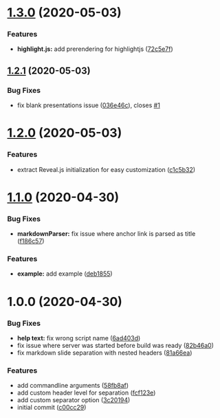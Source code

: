 # [1.3.0](https://github.com/TimoBechtel/mdlaunch/compare/v1.2.1...v1.3.0) (2020-05-03)


### Features

* **highlight.js:** add prerendering for highlightjs ([72c5e7f](https://github.com/TimoBechtel/mdlaunch/commit/72c5e7fb2e6433cb6755e6df4b593672a354053f))

## [1.2.1](https://github.com/TimoBechtel/mdlaunch/compare/v1.2.0...v1.2.1) (2020-05-03)


### Bug Fixes

* fix blank presentations issue ([036e46c](https://github.com/TimoBechtel/mdlaunch/commit/036e46c3e1f08cfd7ed2f0723b70dd28a365d4b8)), closes [#1](https://github.com/TimoBechtel/mdlaunch/issues/1)

# [1.2.0](https://github.com/TimoBechtel/mdlaunch/compare/v1.1.0...v1.2.0) (2020-05-03)


### Features

* extract Reveal.js initialization for easy customization ([c1c5b32](https://github.com/TimoBechtel/mdlaunch/commit/c1c5b32c25a45f1fc70a15eb19280b4db6da5682))

# [1.1.0](https://github.com/TimoBechtel/mdlaunch/compare/v1.0.0...v1.1.0) (2020-04-30)


### Bug Fixes

* **markdownParser:** fix issue where anchor link is parsed as title ([f186c57](https://github.com/TimoBechtel/mdlaunch/commit/f186c577870417b216c07e029dbeab914c3102bb))


### Features

* **example:** add example ([deb1855](https://github.com/TimoBechtel/mdlaunch/commit/deb18553b5da7d7d98339f19f3691299762534ac))

# 1.0.0 (2020-04-30)


### Bug Fixes

* **help text:** fix wrong script name ([6ad403d](https://github.com/TimoBechtel/mdlaunch/commit/6ad403df2d1e99735644b9565e1ad16c45b5291d))
* fix issue where server was started before build was ready ([82b46a0](https://github.com/TimoBechtel/mdlaunch/commit/82b46a09fee5b5f0e63b862380092348a9fb4bc0))
* fix markdown slide separation with nested headers ([81a66ea](https://github.com/TimoBechtel/mdlaunch/commit/81a66eaac2722416361560dec1598ed5f5e3ebc9))


### Features

* add commandline arguments ([58fb8af](https://github.com/TimoBechtel/mdlaunch/commit/58fb8af8cebc814049a44919be910070c5f53f62))
* add custom header level for separation ([fcf123e](https://github.com/TimoBechtel/mdlaunch/commit/fcf123e0052d895c564f7c09fd11ee3aae79cb2a))
* add custom separator option ([3c20194](https://github.com/TimoBechtel/mdlaunch/commit/3c201947dab317248375cd92190ffee027853176))
* initial commit ([c00cc29](https://github.com/TimoBechtel/mdlaunch/commit/c00cc29f5ace6e6bdb58c2f527a4f352641a0171))
